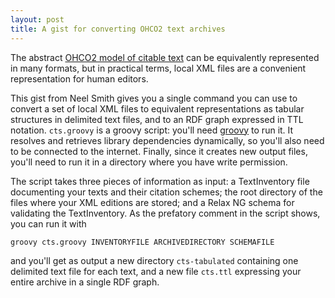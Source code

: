 ```yaml
---
layout: post
title: A gist for converting OHCO2 text archives
---
```



The abstract [OHCO2 model of citable text](http://cite-architecture.github.io/ctsurn/ohco2/) can be equivalently represented in many formats, but in practical terms, local XML files are a convenient representation for human editors.

This gist from Neel Smith gives you a single command you can use to convert a set of local XML files to equivalent representations as tabular structures in delimited text files, and to an RDF graph expressed in TTL notation.  `cts.groovy` is a groovy script:  you'll need [groovy](http://www.groovy-lang.org/) to run it.  It resolves and retrieves library dependencies dynamically, so you'll also need to be connected to the internet.   Finally, since it creates new output files, you'll need to run it in a directory where you have write permission.

The script takes three pieces of  information as input:  a TextInventory file documenting your texts and their citation schemes;  the root directory of the files where your XML editions are stored;  and a Relax NG schema for validating the TextInventory.  As the prefatory comment in the script shows, you can run it with

    groovy cts.groovy INVENTORYFILE ARCHIVEDIRECTORY SCHEMAFILE

and you'll get as output a new directory `cts-tabulated` containing one delimited text file for each text, and a new file `cts.ttl` expressing your entire archive in a single RDF graph.

